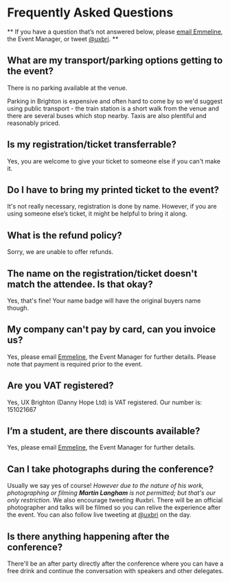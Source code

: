 ---
---

# Frequently Asked Questions

** If you have a question that’s not answered below, please [email Emmeline](mailto:emmeline@uxbrighton.org.uk), the Event Manager, or tweet [@uxbri](http://twitter.com/uxbri "").
**
## What are my transport/parking options getting to the event?

There is no parking available at the venue.

Parking in Brighton is expensive and often hard to come by so we'd suggest using public transport - the train station is a short walk from the venue and there are several buses which stop nearby. Taxis are also plentiful and reasonably priced.

## Is my registration/ticket transferrable?

Yes, you are welcome to give your ticket to someone else if you can't make it.

## Do I have to bring my printed ticket to the event?

It's not really necessary, registration is done by name. However, if you are using someone else’s ticket, it might be helpful to bring it along.

## What is the refund policy?

Sorry, we are unable to offer refunds.

## The name on the registration/ticket doesn't match the attendee. Is that okay?

Yes, that's fine! Your name badge will have the original buyers name though.

## My company can't pay by card, can you invoice us?

Yes, please email [Emmeline](mailto:emmeline@uxbrighton.org.uk), the Event Manager for further details. Please note that payment is required prior to the event.

## Are you VAT registered?

Yes, UX Brighton (Danny Hope Ltd) is VAT registered. Our number is: 151021667

## I’m a student, are there discounts available?

Yes, please email [Emmeline](mailto:emmeline@uxbrighton.org.uk), the Event Manager for further details.

## Can I take photographs during the conference?

Usually we say yes of course! *However due to the nature of his work, photographing or filming **Martin Langham** is not permitted; but that's our only restriction.* We also encourage tweeting #uxbri. There will be an official photographer and talks will be filmed so you can relive the experience after the event. You can also follow live tweeting at [@uxbri](http://twitter.com/uxbri) on the day.

## Is there anything happening after the conference?

There'll be an after party directly after the conference where you can have a free drink and continue the conversation with speakers and other delegates.
